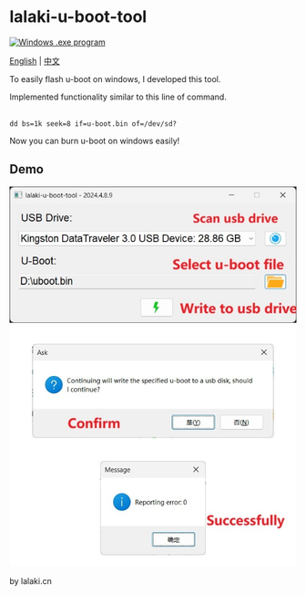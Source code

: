 # lalaki-u-boot-tool

[![Windows .exe program](https://img.shields.io/badge/windows-.exe-0078D4?logo=windows)](https://ru.wikipedia.org/wiki/.EXE)

[English](README.md)  | [中文](README_zh.md)

To easily flash u-boot on windows, I developed this tool.

Implemented functionality similar to this line of command.

```shell

dd bs=1k seek=8 if=u-boot.bin of=/dev/sd?
```

Now you can burn u-boot on windows easily!

## Demo
![img0](demo.jpg)

by lalaki.cn
